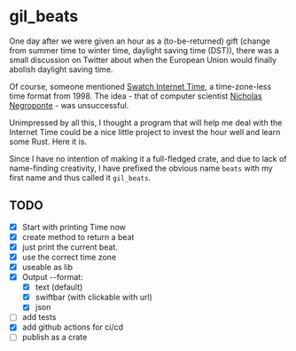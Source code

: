 # gil_beats

One day after we were given an hour as a (to-be-returned) gift (change from summer time to winter time, daylight saving time (DST)), there was a small discussion on Twitter about when the European Union would finally abolish daylight saving time.

Of course, someone mentioned [Swatch Internet Time](https://en.wikipedia.org/wiki/Swatch_Internet_Time), a time-zone-less time format from 1998. The idea - that of computer scientist [Nicholas Negroponte](https://en.wikipedia.org/wiki/Nicholas_Negroponte) - was unsuccessful. 

Unimpressed by all this, I thought a program that will help me deal with the Internet Time could be a nice little project to invest the hour well and learn some Rust. Here it is.

Since I have no intention of making it a full-fledged crate, and due to lack of name-finding creativity, I have prefixed the obvious name `beats` with my first name and thus called it `gil_beats`.

## TODO

- [x] Start with printing Time now
- [x] create method to return a beat
- [x] just print the current beat.
- [x] use the correct time zone
- [x] useable as lib
- [x] Output --format: 
  - [x] text (default)
  - [x] swiftbar (with clickable with url)
  - [x] json
- [ ] add tests
- [x] add github actions for ci/cd
- [ ] publish as a crate
